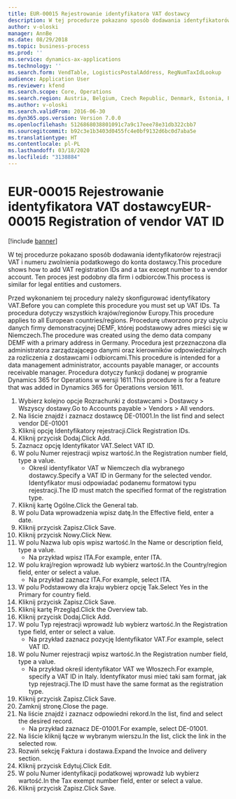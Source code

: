 ```yaml
---
title: EUR-00015 Rejestrowanie identyfikatora VAT dostawcy
description: W tej procedurze pokazano sposób dodawania identyfikatorów rejestracji VAT i numeru zwolnienia podatkowego do konta dostawcy.
author: v-oloski
manager: AnnBe
ms.date: 08/29/2018
ms.topic: business-process
ms.prod: ''
ms.service: dynamics-ax-applications
ms.technology: ''
ms.search.form: VendTable, LogisticsPostalAddress, RegNumTaxIdLookup
audience: Application User
ms.reviewer: kfend
ms.search.scope: Core, Operations
ms.search.region: Austria, Belgium, Czech Republic, Denmark, Estonia, Finland, France, Germany, Hungary, Ireland, Italy, Latvia, Lithuania, Netherlands, Poland, Spain, Sweden, United Kingdom
ms.author: v-oloski
ms.search.validFrom: 2016-06-30
ms.dyn365.ops.version: Version 7.0.0
ms.openlocfilehash: 5126868038801091c7a9c17eee78e31db322cbb7
ms.sourcegitcommit: b92c3e1b3403d0455fc4e0bf9132d6bc0d7aba5e
ms.translationtype: HT
ms.contentlocale: pl-PL
ms.lasthandoff: 03/18/2020
ms.locfileid: "3138884"
---
```

# <a name="eur-00015-registration-of-vendor-vat-id"></a><span data-ttu-id="2f1f7-103">EUR-00015 Rejestrowanie identyfikatora VAT dostawcy</span><span class="sxs-lookup"><span data-stu-id="2f1f7-103">EUR-00015 Registration of vendor VAT ID</span></span>

[!include [banner](../../includes/banner.md)]

<span data-ttu-id="2f1f7-104">W tej procedurze pokazano sposób dodawania identyfikatorów rejestracji VAT i numeru zwolnienia podatkowego do konta dostawcy.</span><span class="sxs-lookup"><span data-stu-id="2f1f7-104">This procedure shows how to add VAT registration IDs and a tax except number to a vendor account.</span></span> <span data-ttu-id="2f1f7-105">Ten proces jest podobny dla firm i odbiorców.</span><span class="sxs-lookup"><span data-stu-id="2f1f7-105">This process is similar for legal entities and customers.</span></span> 

<span data-ttu-id="2f1f7-106">Przed wykonaniem tej procedury należy skonfigurować identyfikatory VAT.</span><span class="sxs-lookup"><span data-stu-id="2f1f7-106">Before you can complete this procedure you must set up VAT IDs.</span></span> <span data-ttu-id="2f1f7-107">Ta procedura dotyczy wszystkich krajów/regionów Europy.</span><span class="sxs-lookup"><span data-stu-id="2f1f7-107">This procedure applies to all European countries/regions.</span></span> <span data-ttu-id="2f1f7-108">Procedurę utworzono przy użyciu danych firmy demonstracyjnej DEMF, której podstawowy adres mieści się w Niemczech.</span><span class="sxs-lookup"><span data-stu-id="2f1f7-108">The procedure was created using the demo data company DEMF with a primary address in Germany.</span></span> <span data-ttu-id="2f1f7-109">Procedura jest przeznaczona dla administratora zarządzającego danymi oraz kierowników odpowiedzialnych za rozliczenia z dostawcami i odbiorcami.</span><span class="sxs-lookup"><span data-stu-id="2f1f7-109">This procedure is intended for a data management administrator, accounts payable manager, or accounts receivable manager.</span></span> <span data-ttu-id="2f1f7-110">Procedura dotyczy funkcji dodanej w programie Dynamics 365 for Operations w wersji 1611.</span><span class="sxs-lookup"><span data-stu-id="2f1f7-110">This procedure is for a feature that was added in Dynamics 365 for Operations version 1611.</span></span>

1. <span data-ttu-id="2f1f7-111">Wybierz kolejno opcje Rozrachunki z dostawcami > Dostawcy > Wszyscy dostawy.</span><span class="sxs-lookup"><span data-stu-id="2f1f7-111">Go to Accounts payable > Vendors > All vendors.</span></span>
2. <span data-ttu-id="2f1f7-112">Na liście znajdź i zaznacz dostawcę DE-01001.</span><span class="sxs-lookup"><span data-stu-id="2f1f7-112">In the list find and select vendor DE-01001</span></span>
3. <span data-ttu-id="2f1f7-113">Kliknij opcję Identyfikatory rejestracji.</span><span class="sxs-lookup"><span data-stu-id="2f1f7-113">Click Registration IDs.</span></span>
4. <span data-ttu-id="2f1f7-114">Kliknij przycisk Dodaj.</span><span class="sxs-lookup"><span data-stu-id="2f1f7-114">Click Add.</span></span>
5. <span data-ttu-id="2f1f7-115">Zaznacz opcję Identyfikator VAT.</span><span class="sxs-lookup"><span data-stu-id="2f1f7-115">Select VAT ID.</span></span>
6. <span data-ttu-id="2f1f7-116">W polu Numer rejestracji wpisz wartość.</span><span class="sxs-lookup"><span data-stu-id="2f1f7-116">In the Registration number field, type a value.</span></span>
    * <span data-ttu-id="2f1f7-117">Określ identyfikator VAT w Niemczech dla wybranego dostawcy.</span><span class="sxs-lookup"><span data-stu-id="2f1f7-117">Specify a VAT ID in Germany for the selected vendor.</span></span> <span data-ttu-id="2f1f7-118">Identyfikator musi odpowiadać podanemu formatowi typu rejestracji.</span><span class="sxs-lookup"><span data-stu-id="2f1f7-118">The ID must match the specified format of the registration type.</span></span>  
7. <span data-ttu-id="2f1f7-119">Kliknij kartę Ogólne.</span><span class="sxs-lookup"><span data-stu-id="2f1f7-119">Click the General tab.</span></span>
8. <span data-ttu-id="2f1f7-120">W polu Data wprowadzenia wpisz datę.</span><span class="sxs-lookup"><span data-stu-id="2f1f7-120">In the Effective field, enter a date.</span></span>
9. <span data-ttu-id="2f1f7-121">Kliknij przycisk Zapisz.</span><span class="sxs-lookup"><span data-stu-id="2f1f7-121">Click Save.</span></span>
10. <span data-ttu-id="2f1f7-122">Kliknij przycisk Nowy.</span><span class="sxs-lookup"><span data-stu-id="2f1f7-122">Click New.</span></span>
11. <span data-ttu-id="2f1f7-123">W polu Nazwa lub opis wpisz wartość.</span><span class="sxs-lookup"><span data-stu-id="2f1f7-123">In the Name or description field, type a value.</span></span>
    * <span data-ttu-id="2f1f7-124">Na przykład wpisz ITA.</span><span class="sxs-lookup"><span data-stu-id="2f1f7-124">For example, enter ITA.</span></span>  
12. <span data-ttu-id="2f1f7-125">W polu kraj/region wprowadź lub wybierz wartość.</span><span class="sxs-lookup"><span data-stu-id="2f1f7-125">In the Country/region field, enter or select a value.</span></span>
    * <span data-ttu-id="2f1f7-126">Na przykład zaznacz ITA.</span><span class="sxs-lookup"><span data-stu-id="2f1f7-126">For example, select ITA.</span></span>  
13. <span data-ttu-id="2f1f7-127">W polu Podstawowy dla kraju wybierz opcję Tak.</span><span class="sxs-lookup"><span data-stu-id="2f1f7-127">Select Yes in the Primary for country field.</span></span>
14. <span data-ttu-id="2f1f7-128">Kliknij przycisk Zapisz.</span><span class="sxs-lookup"><span data-stu-id="2f1f7-128">Click Save.</span></span>
15. <span data-ttu-id="2f1f7-129">Kliknij kartę Przegląd.</span><span class="sxs-lookup"><span data-stu-id="2f1f7-129">Click the Overview tab.</span></span>
16. <span data-ttu-id="2f1f7-130">Kliknij przycisk Dodaj.</span><span class="sxs-lookup"><span data-stu-id="2f1f7-130">Click Add.</span></span>
17. <span data-ttu-id="2f1f7-131">W polu Typ rejestracji wprowadź lub wybierz wartość.</span><span class="sxs-lookup"><span data-stu-id="2f1f7-131">In the Registration type field, enter or select a value.</span></span>
    * <span data-ttu-id="2f1f7-132">Na przykład zaznacz pozycję Identyfikator VAT.</span><span class="sxs-lookup"><span data-stu-id="2f1f7-132">For example, select VAT ID.</span></span>  
18. <span data-ttu-id="2f1f7-133">W polu Numer rejestracji wpisz wartość.</span><span class="sxs-lookup"><span data-stu-id="2f1f7-133">In the Registration number field, type a value.</span></span>
    * <span data-ttu-id="2f1f7-134">Na przykład określ identyfikator VAT we Włoszech.</span><span class="sxs-lookup"><span data-stu-id="2f1f7-134">For example, specify a VAT ID in Italy.</span></span>  <span data-ttu-id="2f1f7-135">Identyfikator musi mieć taki sam format, jak typ rejestracji.</span><span class="sxs-lookup"><span data-stu-id="2f1f7-135">The ID must have the same format as the registration type.</span></span>  
19. <span data-ttu-id="2f1f7-136">Kliknij przycisk Zapisz.</span><span class="sxs-lookup"><span data-stu-id="2f1f7-136">Click Save.</span></span>
20. <span data-ttu-id="2f1f7-137">Zamknij stronę.</span><span class="sxs-lookup"><span data-stu-id="2f1f7-137">Close the page.</span></span>
21. <span data-ttu-id="2f1f7-138">Na liście znajdź i zaznacz odpowiedni rekord.</span><span class="sxs-lookup"><span data-stu-id="2f1f7-138">In the list, find and select the desired record.</span></span>
    * <span data-ttu-id="2f1f7-139">Na przykład zaznacz DE-01001.</span><span class="sxs-lookup"><span data-stu-id="2f1f7-139">For example, select DE-01001.</span></span>  
22. <span data-ttu-id="2f1f7-140">Na liście kliknij łącze w wybranym wierszu.</span><span class="sxs-lookup"><span data-stu-id="2f1f7-140">In the list, click the link in the selected row.</span></span>
23. <span data-ttu-id="2f1f7-141">Rozwiń sekcję Faktura i dostawa.</span><span class="sxs-lookup"><span data-stu-id="2f1f7-141">Expand the Invoice and delivery section.</span></span>
24. <span data-ttu-id="2f1f7-142">Kliknij przycisk Edytuj.</span><span class="sxs-lookup"><span data-stu-id="2f1f7-142">Click Edit.</span></span>
25. <span data-ttu-id="2f1f7-143">W polu Numer identyfikacji podatkowej wprowadź lub wybierz wartość.</span><span class="sxs-lookup"><span data-stu-id="2f1f7-143">In the Tax exempt number field, enter or select a value.</span></span>
26. <span data-ttu-id="2f1f7-144">Kliknij przycisk Zapisz.</span><span class="sxs-lookup"><span data-stu-id="2f1f7-144">Click Save.</span></span>

